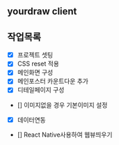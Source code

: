 ## yourdraw client

## 작업목록

- [x] 프로젝트 셋팅
- [x] CSS reset 적용
- [x] 메인화면 구성
- [x] 메인포스터 카운트다운 추가
- [x] 디테일페이지 구성
- [] 이미지없을 경우 기본이미지 설정
- [x] 데이터연동
- [] React Native사용하여 웹뷰띄우기
